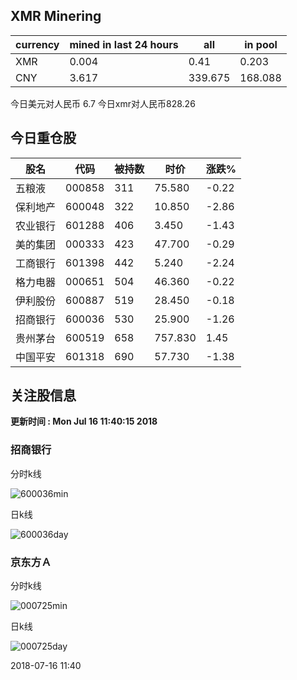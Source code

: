 ## XMR Minering

|currency|mined in last 24 hours|all|in pool|
|---|---|---|---|
|XMR|0.004|0.41|0.203|
|CNY|3.617|339.675|168.088|

今日美元对人民币 6.7	今日xmr对人民币828.26


## 今日重仓股 

|股名|代码|被持数|时价|涨跌%|
|---|---|---|---|---|
|五粮液|000858|311|75.580|-0.22|
|保利地产|600048|322|10.850|-2.86|
|农业银行|601288|406|3.450|-1.43|
|美的集团|000333|423|47.700|-0.29|
|工商银行|601398|442|5.240|-2.24|
|格力电器|000651|504|46.360|-0.22|
|伊利股份|600887|519|28.450|-0.18|
|招商银行|600036|530|25.900|-1.26|
|贵州茅台|600519|658|757.830|1.45|
|中国平安|601318|690|57.730|-1.38|

## 关注股信息
**更新时间 : Mon Jul 16 11:40:15 2018**
### 招商银行 
分时k线

![600036min](http://image.sinajs.cn/newchart/min/n/sh600036.gif)

日k线

![600036day](http://image.sinajs.cn/newchart/daily/n/sh600036.gif)

### 京东方Ａ 
分时k线

![000725min](http://image.sinajs.cn/newchart/min/n/sz000725.gif)

日k线

![000725day](http://image.sinajs.cn/newchart/daily/n/sz000725.gif)

2018-07-16 11:40